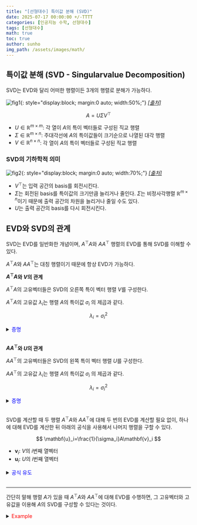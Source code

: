 ```yaml
---
title: "[선형대수] 특이값 분해 (SVD)"
date: 2025-07-17 00:00:00 +/-TTTT
categories: [인공지능 수학, 선형대수]
tags: [선형대수]
math: true
toc: true
author: sunho
img_path: /assets/images/math/
---
```


## 특이값 분해 (SVD - Singularvalue Decomposition)

SVD는 EVD와 달리 어떠한 행렬이든 3개의 행렬로 분해가 가능하다.

![fig1](mlm/16-1.png){: style="display:block; margin:0 auto; width:50%;"}
_[[출처]](https://my-mindpalace.tistory.com/10)_

$$
A=U\Sigma V^\top
$$

- $U\in\mathbb{R}^{m\times m}$: 각 열이 $A$의 특이 벡터들로 구성된 직교 행렬
- $\Sigma\in\mathbb{R}^{m\times n}$: 주대각선에 $A$의 특이값들이 크기순으로 나열된 대각 행렬
- $V\in\mathbb{R}^{n\times n}$: 각 열이 $A$의 특이 벡터들로 구성된 직교 행렬

### SVD의 기하학적 의미

![fig2](mlm/16-2.png){: style="display:block; margin:0 auto; width:70%;"}
_[[출처]](https://my-mindpalace.tistory.com/10)_

- $V^\top$는 입력 공간의 basis를 회전시킨다.
- $\Sigma$는 회전된 basis를 특이값의 크기만큼 늘리거나 줄인다. $\Sigma$는 비정사각행렬 $\mathbb{R}^{m\times n}$이기 때문에 출력 공간의
 차원을 늘리거나 줄일 수도 있다.
- $U$는 출력 공간의 basis를 다시 회전시킨다.

## EVD와 SVD의 관계

SVD는 EVD를 일반화한 개념이며, $A^\top A$와 $AA^\top$ 행렬의 EVD를 통해 SVD를 이해할 수 있다.

$A^\top A$와 $AA^\top$는 대칭 행렬이기 때문에 항상 EVD가 가능하다.

**$A^\top A$와 $V$의 관계**

$A^\top A$의 고유벡터들은 SVD의 오른쪽 특이 벡터 행렬 $V$를 구성한다.

$A^\top A$의 고유값 $\lambda_i$는 행렬 $A$의 특이값 $\sigma_i$
의 제곱과 같다.

$$
\lambda_i=\sigma_i^2
$$

<details>
<summary><font color='#0000FF'>증명</font></summary>
<div markdown="1">

$A^\top A=(U\Sigma V^\top)^\top(U\Sigma V^\top)=V\Sigma^\top (U^\top U)\Sigma V^\top=V(\Sigma^\top\Sigma) V^\top$

$$
A^\top A=V(\Sigma\Sigma^\top) V^\top=V\begin{bmatrix}\sigma_1^2&\cdots&0\\\vdots&\ddots&\vdots\\0&\cdots&\sigma_n^2\end{bmatrix}V^\top
$$

$A^\top A$는 symmetric matrix이므로, 항상 EVD가 가능하다.

$$
A^\top A=PDP^\top=P\begin{bmatrix}\lambda_1&\cdots&0\\\vdots&\ddots&\vdots\\0&\cdots&\lambda_n\end{bmatrix}P^\top
$$

SVD와 EVD를 비교해보면 $V=P$, $\sigma_i^2=\lambda_i$이다.

따라서, $V$는 $A^\top A$의 고유벡터들로 구성되어있으며, $A^\top A$의 고유값은 $A$의 특이값의 제곱이다.

</div>
</details>
<br>

**$AA^\top$와 $U$의 관계**

$AA^\top$의 고유벡터들은 SVD의 왼쪽 특이 벡터 행렬 $U$를 구성한다.

$AA^\top$의 고유값 $\lambda_i$는 행렬 $A$의 특이값 $\sigma_i$
의 제곱과 같다.

$$
\lambda_i=\sigma_i^2
$$

<details>
<summary><font color='#0000FF'>증명</font></summary>
<div markdown="1">

$AA^\top=(U\Sigma V^\top)(U\Sigma V^\top)^\top=U\Sigma (V^\top V)\Sigma^\top U^\top=U(\Sigma\Sigma^\top)^\top$

$$
AA^\top=U(\Sigma\Sigma^\top) U^\top=U\begin{bmatrix}\sigma_1^2&\cdots&0\\\vdots&\ddots&\vdots\\0&\cdots&\sigma_m^2\end{bmatrix}U^\top
$$

$AA^\top$는 symmetric matrix이므로, 항상 EVD가 가능하다.

$$
AA^\top=PDP^\top=P\begin{bmatrix}\lambda_1&\cdots&0\\\vdots&\ddots&\vdots\\0&\cdots&\lambda_n\end{bmatrix}P^\top
$$

SVD와 EVD를 비교해보면 $U=P$, $\sigma_i^2=\lambda_i$이다.

따라서, $U$는 $AA^\top$의 고유벡터들로 구성되어있으며, $AA^\top$의 고유값은 $A$의 특이값의 제곱이다.

</div>
</details>
<br>

SVD를 계산할 때 두 행렬 $A^\top A$와 $AA^\top$에 대해 두 번의 EVD를 계산할 필요 없이, 하나에 대해 EVD를 계산한 뒤 아래의 공식을 사용해서 나머지 행렬을 구할 수 있다.

$$
\mathbf{u}_i=\frac{1}{\sigma_i}A\mathbf{v}_i
$$

- $\mathbf{v}_i$: $V$의 $i$번째 열벡터
- $\mathbf{u}_i$: $U$의 $i$번째 열벡터

<details>
<summary><font color='#0000FF'>공식 유도</font></summary>
<div markdown="1">

$$
A=U\Sigma V^\top~\to~AV=U\Sigma
$$

$AV$ 행렬의 각 열은 $A\mathbf{v}_i$이다.

$U\Sigma$ 행렬의 각 열은 $\mathbf{u}_i\sigma_i$이다.

따라서, $A\mathbf{v}_i=\mathbf{u}_i\sigma_i$이다.

</div>
</details>
<br>

---

간단히 말해 행렬 $A$가 있을 때 $A^\top A$와 $AA^\top$에 대해 EVD를 수행하면, 그 고유벡터와 고유값을 이용해 $A$의 SVD를 구성할 수 있다는 것이다.

<details>
<summary><font color='#FF0000'>Example</font></summary>
<div markdown="1">

$$
A=\begin{bmatrix}1&5&0\\5&1&0\end{bmatrix}
$$

---

**1. $\Sigma$ 구하기**

1. $AA^\top$에 대해 EVD 수행한다. ($A^\top A$도 가능)

    $$
    AA^\top=\begin{bmatrix}26&10\\10&26\end{bmatrix}
    $$

    $$
    \lambda_1=36~,~\lambda_2=16
    $$   

2. 고유값을 이용해 특이값을 계산한다.

    $$
    \sigma_1=\sqrt{\lambda_1}=6~,~\sigma_2=\sqrt{\lambda_2}=4
    $$

3. 크기가 큰 순서대로 정렬하여 주대각선에 배치한다. ($\Sigma$의 크기는 $A$와 동일)

    $$
    \Sigma=\begin{bmatrix}6&0&0\\0&4&0\end{bmatrix}
    $$

**2. $V$ 구하기**

1. $A^\top A$ 구성

    $$
    A^\top A=\begin{bmatrix}26&10&0\\10&26&0\\0&0&0\end{bmatrix}
    $$

2. EVD를 수행하여 고유값과 고유벡터를 얻는다.

    $$
    \lambda_1=36~,~\lambda_2=16~,~\lambda_3=0
    $$
    
    $$
    \mathbf{x}_1=\begin{bmatrix}1\\1\\0\end{bmatrix}~,~
    \mathbf{x}_2=\begin{bmatrix}1\\-1\\0\end{bmatrix}~,~
    \mathbf{x}_3=\begin{bmatrix}0\\0\\1\end{bmatrix}
    $$

3. 고유벡터를 정규화하여 행렬 $V$를 구성한다.

    $$
    \mathbf{v}_1=\begin{bmatrix}\frac{1}{\sqrt2}\\\frac{1}{\sqrt2}\\0\end{bmatrix}~,~
    \mathbf{v}_2=\begin{bmatrix}\frac{1}{\sqrt2}\\-\frac{1}{\sqrt2}\\0\end{bmatrix}~,~
    \mathbf{v}_3=\begin{bmatrix}0\\0\\1\end{bmatrix}
    $$

    $$
    V=\begin{bmatrix}\frac{1}{\sqrt2}&\frac{1}{\sqrt2}&0\\\frac{1}{\sqrt2}&-\frac{1}{\sqrt2}&0\\0&0&1\end{bmatrix}
    $$

**3. $U$ 구하기**

1. $\mathbf{u}_i=\frac{1}{\sigma_i}A\mathbf{v}_i$ 공식을 이용해 $\mathbf{u}_i$를 계산한다.

    $$
    \mathbf{u}_1=\frac{1}{6}\begin{bmatrix}1&5&0\\5&1&0\end{bmatrix}\begin{bmatrix}\frac{1}{\sqrt2}\\\frac{1}{\sqrt2}\\0\end{bmatrix}
    =\begin{bmatrix}\frac{1}{\sqrt2}\\\frac{1}{\sqrt2}\end{bmatrix}
    $$

    $$
    \mathbf{u}_2=\frac{1}{4}\begin{bmatrix}1&5&0\\5&1&0\end{bmatrix}\begin{bmatrix}\frac{1}{\sqrt2}\\-\frac{1}{\sqrt2}\\0\end{bmatrix}
    =\begin{bmatrix}-\frac{1}{\sqrt2}\\\frac{1}{\sqrt2}\end{bmatrix}
    $$

2. $U$를 구성한다.

    $$
    U=\begin{bmatrix}\frac{1}{\sqrt2}&-\frac{1}{\sqrt2}\\\frac{1}{\sqrt2}&\frac{1}{\sqrt2}\end{bmatrix}
    $$

**4. 최종적인 SVD 결과**

$$
\begin{bmatrix}1&5&0\\5&1&0\end{bmatrix}=
\begin{bmatrix}\frac{1}{\sqrt2}&-\frac{1}{\sqrt2}\\\frac{1}{\sqrt2}&\frac{1}{\sqrt2}\end{bmatrix}
\begin{bmatrix}6&0&0\\0&4&0\end{bmatrix}
\begin{bmatrix}\frac{1}{\sqrt2}&\frac{1}{\sqrt2}&0\\\frac{1}{\sqrt2}&-\frac{1}{\sqrt2}&0\\0&0&1\end{bmatrix}
$$

</div>
</details>
<br>
